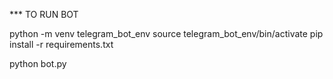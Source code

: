 *** TO RUN BOT

python -m venv telegram_bot_env
source telegram_bot_env/bin/activate
pip install -r requirements.txt

python bot.py